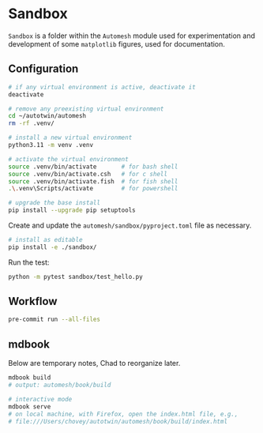 # Sandbox

`Sandbox` is a folder within the `Automesh` module used for experimentation and development of some `matplotlib` figures, used for documentation.

## Configuration

```bash
# if any virtual environment is active, deactivate it
deactivate

# remove any preexisting virtual environment
cd ~/autotwin/automesh
rm -rf .venv/

# install a new virtual environment
python3.11 -m venv .venv

# activate the virtual environment
source .venv/bin/activate       # for bash shell
source .venv/bin/activate.csh   # for c shell
source .venv/bin/activate.fish  # for fish shell
.\.venv\Scripts/activate        # for powershell

# upgrade the base install
pip install --upgrade pip setuptools
```

Create and update the `automesh/sandbox/pyproject.toml` file as necessary.

```bash
# install as editable
pip install -e ./sandbox/
```

Run the test:

```bash
python -m pytest sandbox/test_hello.py
```

## Workflow

```bash
pre-commit run --all-files
```

## mdbook

Below are temporary notes, Chad to reorganize later.

```bash
mdbook build
# output: automesh/book/build

# interactive mode
mdbook serve
# on local machine, with Firefox, open the index.html file, e.g.,
# file:///Users/chovey/autotwin/automesh/book/build/index.html
```
